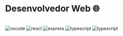 # Desenvolvedor Web 🌐

<div style="display: inline_block"><br/>
 <img align="center" alt="vscode" src ="https://img.shields.io/badge/Visual_Studio-5C2D91?style=for-the-badge&logo=visual%20studio&logoColor=white">
 <img align="center" alt="react" src ="https://img.shields.io/badge/React-20232A?style=for-the-badge&logo=react&logoColor=61DAFB">
 <img align="center" alt="express" src ="https://img.shields.io/badge/Express-43853D?style=for-the-badge&logo=express&logoColor=white">
 <img align="center" alt="typescript" src ="https://img.shields.io/badge/TypeScript-007ACC?style=for-the-badge&logo=typescript&logoColor=white">
 <img align="center" alt="typescript" src ="https://img.shields.io/badge/Java-ED8B00?style=for-the-badge&logo=openjdk&logoColor=white">    
 
</div>
<br/>

      
